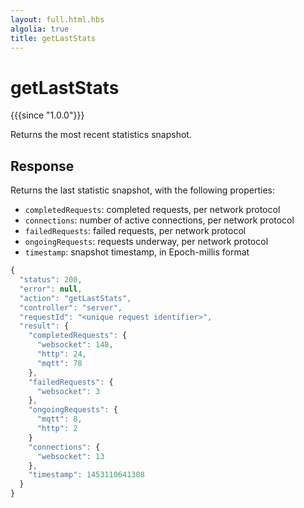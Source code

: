 ```yaml
---
layout: full.html.hbs
algolia: true
title: getLastStats
---
```



# getLastStats

{{{since "1.0.0"}}}

Returns the most recent statistics snapshot.


## Response

Returns the last statistic snapshot, with the following properties:

* `completedRequests`: completed requests, per network protocol
* `connections`: number of active connections, per network protocol
* `failedRequests`: failed requests, per network protocol
* `ongoingRequests`: requests underway, per network protocol
* `timestamp`: snapshot timestamp, in Epoch-millis format

```javascript
{
  "status": 200,                     
  "error": null,                     
  "action": "getLastStats",
  "controller": "server",
  "requestId": "<unique request identifier>",
  "result": {
    "completedRequests": {
      "websocket": 148,
      "http": 24,
      "mqtt": 78
    },
    "failedRequests": {
      "websocket": 3
    },
    "ongoingRequests": {
      "mqtt": 8,
      "http": 2
    }
    "connections": {
      "websocket": 13
    },
    "timestamp": 1453110641308
  }
}
```
